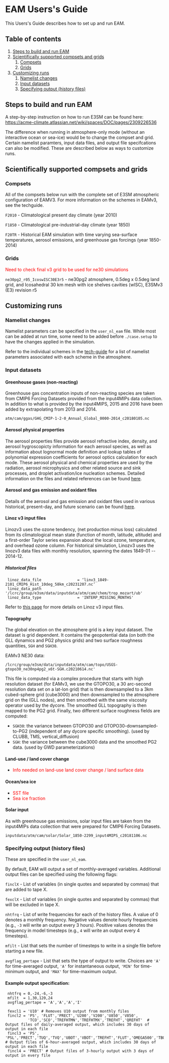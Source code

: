 
# EAM Users's Guide

This Users's Guide describes how to set up and run EAM.

## Table of contents

1. [Steps to build and run EAM](#steps-to-build-and-run-eam)
2. [Scientifically supported compsets and grids](#scientifically-supported-compsets-and-grids)
    1. [Compsets](#compsets)
    2. [Grids](#grids)
3. [Customizing runs](#customizing-runs)
    1. [Namelist changes](#namelist-changes)
    2. [Input datasets](#input-datasets)
    3. [Specifying output (history files)](#specifying-output-history-files)

## Steps to build and run EAM

A step-by-step instruction on how to run E3SM can be found here: https://acme-climate.atlassian.net/wiki/spaces/DOC/pages/2309226536

The difference when running in atmosphere-only mode (without an interactive ocean or sea-ice) would be to change the compset and grid. Certain namelist paramters, input data files, and output file specifcations can also be modified. These are described below as ways to customize runs. 

## Scientifically supported compsets and grids

### Compsets

All of the compsets below run with the complete set of E3SM atmospheric configuration of EAMV3. For more information on the schemes in EAMv3, see the techguide.

`F2010` - Climatological present day climate (year 2010)

`F1850` - Climatological pre-industrial-day climate (year 1850)

`F20TR` - Historical EAM simulation with time varying sea-surface temperatures, aerosol emissions, and greenhouse gas forcings (year 1850-2014)

### Grids

<span style="color:red">Need to check final v3 grid to be used for ne30 simulations</span>

`ne30pg2_r05_IcoswISC30E3r5` - ne30pg2 atmosphere, 0.5deg x 0.5deg land grid, and Icosahedral 30 km mesh with ice shelves cavities (wISC), E3SMv3 (E3) revision r5

## Customizing runs

### Namelist changes

Namelist parameters can be specified in the `user_nl_eam` file. While most can be added at run time, some need to be added before `./case.setup` to have the changes applied in the simulation. 

Refer to the individual schemes in the [tech-guide](../tech-guide/index.md) for a list of namelist parameters associated with each scheme in the atmosphere.

### Input datasets

#### Greenhouse gases (non-reacting)

Greenhouse gas concentration inputs of non-reacting species are taken from CMIP6 Forcing Datasets provided from the input4MIPs data collection. In addition to what is provided by the input4MIPS, 2015 and 2016 have been added by extrapolating from 2013 and 2014. 

```
atm/cam/ggas/GHG_CMIP-1-2-0_Annual_Global_0000-2014_c20180105.nc
```

#### Aerosol physical properties

The aerosol properties files provide aerosol refractive index, density, and aerosol hygroscopicty information for each aerosol species, as well as information about lognormal mode definition and lookup tables of polynomial expression coefficients for aerosol optics calculation for each mode. These aerosol physical and chemical properties are used by the radiation, aerosol microphysics and other related source and sink processes, and droplet activation/ice nucleation schemes. Detailed information on the files and related references can be found [here](aerosol_phys_prop.md).

#### Aerosol and gas emission and oxidant files 

Details of the aerosol and gas emission and oxidant files used in various historical, present-day, and future scenario can be found [here](emission_oxidant_files.md).

#### Linoz v3 input files

Linozv3 uses the ozone tendency, (net production minus loss) calculated from its climatological mean state (function of month, latitude, altitude) and a first-order Taylor series expansion about the local ozone, temperature, and overhead ozone column. For historical simulation, Linozv3 uses the linozv3 data files with monthly resolution, spanning the dates 1849-01 -- 2014-12.

##### Historical files

```
 linoz_data_file                = ‘linv3_1849-2101_CMIP6_Hist_10deg_58km_c20231207.nc’
 linoz_data_path                = '/lcrc/group/e3sm/data/inputdata/atm/cam/chem/trop_mozart/ub'
 linoz_data_type                = 'INTERP_MISSING_MONTHS'
```

Refer to [this page](https://acme-climate.atlassian.net/wiki/spaces/DOC/pages/3764486280/Production+of+the+Linoz+v3+data) for more details on Linoz v3 input files. 

#### Topography
The global elevation on the atmosphere grid is a key input dataset.  The dataset is grid dependent. It contains the geopotential data (on both the GLL dynamics and PG2 physics grids) and two surface roughness quantities, `SGH` and `SGH30`.

EAMv3 NE30 data:  
```
/lcrc/group/e3sm/data/inputdata/atm/cam/topo/USGS-gtopo30_ne30np4pg2_x6t-SGH.c20210614.nc'
```

This file is computed via a complex procedure that starts with high resolution dataset (for EAMv3, we use the GTOPO30, a 30 arc-second resolution data set on a lat-lon grid) that is then downsampled to a 3km cubed-sphere grid (cube3000) and then downsampled to the atmosphere  grid on the (GLL nodes), and then smoothed with the same viscosity operator used by the dycore. The smoothed GLL topography is then mapped to the PG2 grid. Finally, two different surface roughness fields are computed:

- `SGH30`: the variance between GTOPO30 and GTOPO30-downsampled-to-PG2 (independent of any dycore specific smoothing).     (used by CLUBB, TMS, vertical_diffusion)
- `SGH`:  the variance between the cube3000 data and the smoothed PG2 data.  (used by GWD parameterizations)

#### Land-use / land cover change

- <span style="color:red">Info needed on land-use land cover change / land surface data</span>

#### Ocean/sea ice

- <span style="color:red">SST file</span>
- <span style="color:red">Sea ice fraction</span>

#### Solar input

As with greenhouse gas emissions, solar input files are taken from the input4MIPs data collection that were prepared for CMIP6 Forcing Datasets.

```
inputdata/atm/cam/solar/Solar_1850-2299_input4MIPS_c20181106.nc
```

### Specifying output (history files)

These are specified in the `user_nl_eam`. 

By default, EAM will output a set of monthly-averaged variables. Additional output files can be specified using the following flags:

`finclX` - List of variables (in single quotes and separated by commas) that are added to tape X.

`fexclX` - List of variables (in single quotes and separated by commas) that will be excluded in tape X.

`nhtfrq` - List of write frequencies for each of the history files. A value of 0 denotes a monthly frequency. Negative values denote hourly frequencies (e.g., `-3` will write an output every 3 hours). Positive values denotes the frequency in model timesteps (e.g., `4` will write an output every 4 timesteps).

`mfilt` - List that sets the number of timesteps to write in a single file before starting a new file.

`avgflag_pertape` - List that sets the type of output to write. Choices are `'A'` for time-averaged output, `'A'` for instantaneous output, `'MIN'` for time-minimum output, and `'MAX'` for time-maximum output. 


#### Example output specification:

```
 nhtfrq = 0,-24,-6,-3
 mfilt  = 1,30,120,24
 avgflag_pertape = 'A','A','A','I'

 fexcl1 = 'U10' # Removes U10 output from monthly files
 fincl2 = 'PS', 'FLUT','PRECT','U200','V200','U850','V850',
          'TCO','SCO','TREFHTMN','TREFHTMX','TREFHT','QREFHT'  # Output files of daily-averaged output, which includes 30 days of output in each file
 fincl3 = 'PS', 'PSL','PRECT','TUQ','TVQ','UBOT','VBOT','TREFHT','FLUT','OMEGA500','TBOT','U850','V850','U200','V200','T200','T500','Z700'  # Output files of 6-hour-averaged output, which includes 30 days of output in each file
 fincl4 = 'PRECT' # Output files of 3-hourly output with 3 days of output in every file
 ```
